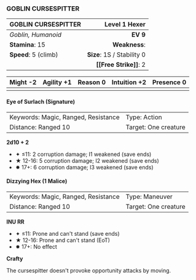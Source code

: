 ### GOBLIN CURSESPITTER

| GOBLIN CURSESPITTER  |          **Level 1 Hexer** |
| :------------------- | -------------------------: |
| *Goblin, Humanoid*   |                   **EV 9** |
| **Stamina**: 15      |              **Weakness**: |
| **Speed**: 5 (climb) | **Size**: 1S / Stability 0 |
|                      |     **[[Free Strike]]**: 2 |

| **Might** -2 | **Agility** +1 | **Reason** 0 | **Intuition** +2 | **Presence** 0 |
| ------------ | -------------- | ------------ | ---------------- | -------------- |
|              |                |              |                  |                |

#### Eye of Surlach (Signature)

|                                     |                      |
| :---------------------------------- | :------------------- |
| Keywords: Magic, Ranged, Resistance | Type: Action         |
| Distance: Ranged 10                 | Target: One creature |

**2d10 + 2**

- ✦ ≤11: 2 corruption damage; I1 weakened (save ends)
- ★ 12-16: 5 corruption damage; I2 weakened (save ends)
- ✸ 17+: 6 corruption damage; I3 weakened (save ends)

#### Dizzying Hex (1 Malice)

|                                     |                      |
| :---------------------------------- | :------------------- |
| Keywords: Magic, Ranged, Resistance | Type: Maneuver       |
| Distance: Ranged 10                 | Target: One creature |

**INU RR**

- ✦ ≤11: Prone and can't stand (save ends)
- ★ 12-16: Prone and can't stand (EoT)
- ✸ 17+: No effect

**Crafty**

The cursespitter doesn't provoke opportunity attacks by moving.
